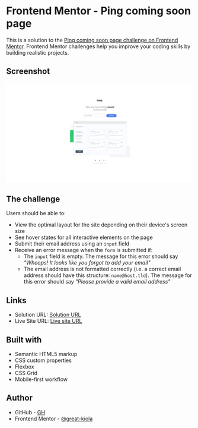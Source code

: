 # Frontend Mentor - Ping coming soon page

This is a solution to the [Ping coming soon page challenge on Frontend Mentor](https://www.frontendmentor.io/challenges/ping-single-column-coming-soon-page-5cadd051fec04111f7b848da). Frontend Mentor challenges help you improve your coding skills by building realistic projects. 


## Screenshot

<img src="./assets/Screenshot.png" alt="Completed Design" width=900>

## The challenge

Users should be able to:

- View the optimal layout for the site depending on their device's screen size
- See hover states for all interactive elements on the page
- Submit their email address using an `input` field
- Receive an error message when the `form` is submitted if:
	- The `input` field is empty. The message for this error should say *"Whoops! It looks like you forgot to add your email"*
	- The email address is not formatted correctly (i.e. a correct email address should have this structure: `name@host.tld`). The message for this error should say *"Please provide a valid email address"*

## Links

- Solution URL: [Solution URL](https://www.frontendmentor.io/solutions/ping-single-column-coming-soon-page-0qHpHQmQ10)
- Live Site URL: [Live site URL](https://coming-soon-page2-fem.netlify.app/)

## Built with

- Semantic HTML5 markup
- CSS custom properties
- Flexbox
- CSS Grid
- Mobile-first workflow

## Author

- GitHub - [ GH ](https://github.com/Great-kiola)
- Frontend Mentor - [@great-kiola](https://www.frontendmentor.io/profile/great-kiola)